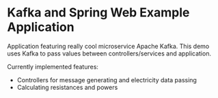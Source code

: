 # Kafka and Spring Web Example Application

Application featuring really cool microservice Apache Kafka.
This demo uses Kafka to pass values between controllers/services and application.

Currently implemented features:
- Controllers for message generating and electricity data passing
- Calculating resistances and powers